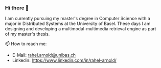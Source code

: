 ### Hi there 👋

I am currently pursuing my master's degree in Computer Science with a major in Distributed Systems at the University of Basel.
These days I am designing and developing a multimodal-multimedia retrieval engine as part of my master's thesis.


📫 How to reach me: 
- E-Mail:   rahel.arnold@unibas.ch
- Linkedin: https://www.linkedin.com/in/rahel-arnold/

<!--
**rahelarnold98/rahelarnold98** is a ✨ _special_ ✨ repository because its `README.md` (this file) appears on your GitHub profile.

Here are some ideas to get you started:

- 🔭 I’m currently working on ...
- 🌱 I’m currently learning ...
- 👯 I’m looking to collaborate on ...
- 🤔 I’m looking for help with ...
- 💬 Ask me about ...
- 📫 How to reach me: ...
- 😄 Pronouns: ...
- ⚡ Fun fact: ...
-->
